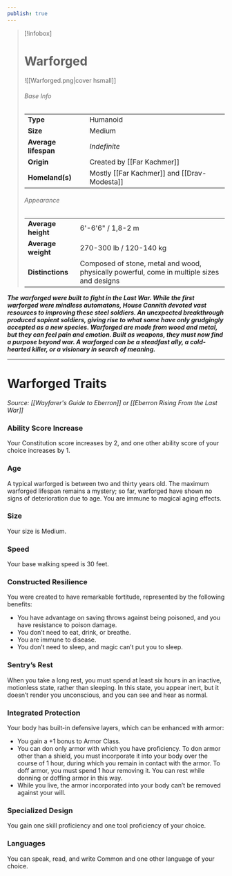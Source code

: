 ```yaml
---
publish: true
---
```

> [!infobox]
> # Warforged
> ![[Warforged.png|cover hsmall]]
> ###### Base Info
> | | |  
> |---|---|  
> | **Type** | Humanoid |
> | **Size** | Medium |
> | **Average lifespan** | *Indefinite* |
> | **Origin** | Created by [[Far Kachmer]] |
> | **Homeland(s)** | Mostly [[Far Kachmer]] and [[Drav-Modesta]] |
> ###### Appearance
> | | |  
> |---|---|  
> | **Average height** | 6'-6'6" / 1,8-2 m |
> | **Average weight** | 270-300 lb / 120-140 kg |
> | **Distinctions** | Composed of stone, metal and wood, physically powerful, come in multiple sizes and designs |

***The warforged were built to fight in the Last War. While the first warforged were mindless automatons, House Cannith devoted vast resources to improving these steel soldiers. An unexpected breakthrough produced sapient soldiers, giving rise to what some have only grudgingly accepted as a new species. Warforged are made from wood and metal, but they can feel pain and emotion. Built as weapons, they must now find a purpose beyond war. A warforged can be a steadfast ally, a cold-hearted killer, or a visionary in search of meaning.***
***
# Warforged Traits
*Source: [[Wayfarer's Guide to Eberron]] or [[Eberron Rising From the Last War]]*
### Ability Score Increase
Your Constitution score increases by 2, and one other ability score of your choice increases by 1.
### Age
A typical warforged is between two and thirty years old. The maximum warforged lifespan remains a mystery; so far, warforged have shown no signs of deterioration due to age. You are immune to magical aging effects.
### Size
Your size is Medium. 
### Speed
Your base walking speed is 30 feet.
### Constructed Resilience
You were created to have remarkable fortitude, represented by the following benefits:
- You have advantage on saving throws against being poisoned, and you have resistance to poison damage.
- You don’t need to eat, drink, or breathe.
- You are immune to disease.
- You don’t need to sleep, and magic can’t put you to sleep.
### Sentry’s Rest
When you take a long rest, you must spend at least six hours in an inactive, motionless state, rather than sleeping. In this state, you appear inert, but it doesn’t render you unconscious, and you can see and hear as normal.
### Integrated Protection
Your body has built-in defensive layers, which can be enhanced with armor:
- You gain a +1 bonus to Armor Class.
- You can don only armor with which you have proficiency. To don armor other than a shield, you must incorporate it into your body over the course of 1 hour, during which you remain in contact with the armor. To doff armor, you must spend 1 hour removing it. You can rest while donning or doffing armor in this way.
- While you live, the armor incorporated into your body can’t be removed against your will.
### Specialized Design
You gain one skill proficiency and one tool proficiency of your choice.
### Languages
You can speak, read, and write Common and one other language of your choice.